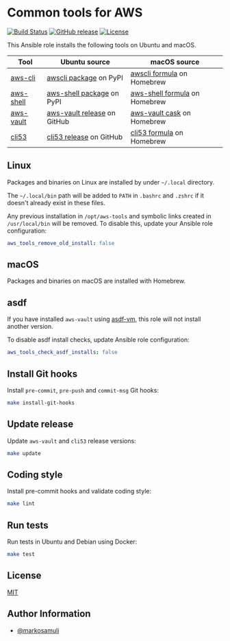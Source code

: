 # Common tools for AWS

[![Build Status](https://travis-ci.org/markosamuli/ansible-aws-tools.svg?branch=master)](https://travis-ci.org/markosamuli/ansible-aws-tools)
[![GitHub release](https://img.shields.io/github/release/markosamuli/ansible-aws-tools.svg)](https://github.com/markosamuli/ansible-aws-tools/releases)
[![License](https://img.shields.io/github/license/markosamuli/ansible-aws-tools.svg)](https://github.com/markosamuli/ansible-aws-tools/blob/master/LICENSE)

This Ansible role installs the following tools on Ubuntu and macOS.

| Tool | Ubuntu source | macOS source |
|------|---------------|--------------|
| [aws-cli] | [awscli package] on PyPI | [awscli formula] on Homebrew |
| [aws-shell] | [aws-shell package] on PyPI | [aws-shell formula] on Homebrew |
| [aws-vault] | [aws-vault release] on GitHub | [aws-vault cask] on Homebrew |
| [cli53] | [cli53 release] on GitHub | [cli53 formula] on Homebrew |

[aws-cli]: https://github.com/aws/aws-cli
[aws-shell]: https://github.com/awslabs/aws-shell
[aws-vault]: https://github.com/99designs/aws-vault
[cli53]: https://github.com/barnybug/cli53
[awscli package]: https://pypi.org/project/awscli/
[aws-shell package]: https://pypi.org/project/awscli/
[aws-vault release]: https://github.com/99designs/aws-vault/releases
[cli53 release]: https://github.com/barnybug/cli53/releases
[awscli formula]: https://formulae.brew.sh/formula/awscli
[aws-shell formula]: https://formulae.brew.sh/formula/aws-shell
[aws-vault cask]: https://formulae.brew.sh/cask/aws-vault
[cli53 formula]: https://formulae.brew.sh/formula/cli53
[awscli formula]: https://formulae.brew.sh/formula/awscli

## Linux

Packages and binaries on Linux are installed by under `~/.local` directory.

The `~/.local/bin` path will be added to `PATH` in `.bashrc` and `.zshrc` if
it doesn't already exist in these files.

Any previous installation in `/opt/aws-tools` and symbolic links created in
`/usr/local/bin` will be removed. To disable this, update your Ansible role
configuration:

```yaml
aws_tools_remove_old_install: false
```

## macOS

Packages and binaries on macOS are installed with Homebrew.

## asdf

If you have installed `aws-vault` using [asdf-vm], this role will not install
another version.

To disable asdf install checks, update Ansible role configuration:

```yaml
aws_tools_check_asdf_installs: false
```

[asdf-vm]: https://asdf-vm.com

## Install Git hooks

Install `pre-commit`, `pre-push` and `commit-msg` Git hooks:

```bash
make install-git-hooks
```

## Update release

Update `aws-vault` and `cli53` release versions:

```bash
make update
```

## Coding style

Install pre-commit hooks and validate coding style:

```bash
make lint
```

## Run tests

Run tests in Ubuntu and Debian using Docker:

```bash
make test
```

## License

[MIT](LICENSE)

## Author Information

- [@markosamuli](https://github.com/markosamuli)
